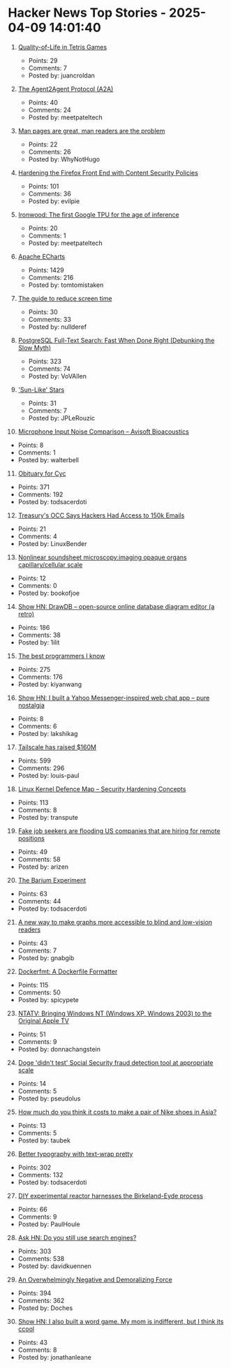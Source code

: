 # Hacker News Top Stories - 2025-04-09 14:01:40

1. [Quality-of-Life in Tetris Games](https://jcarlosroldan.com/post/355)
   - Points: 29
   - Comments: 7
   - Posted by: juancroldan

2. [The Agent2Agent Protocol (A2A)](https://developers.googleblog.com/en/a2a-a-new-era-of-agent-interoperability/)
   - Points: 40
   - Comments: 24
   - Posted by: meetpateltech

3. [Man pages are great, man readers are the problem](https://whynothugo.nl/journal/2025/04/09/man-pages-are-great-man-readers-are-the-problem/)
   - Points: 22
   - Comments: 26
   - Posted by: WhyNotHugo

4. [Hardening the Firefox Front End with Content Security Policies](https://attackanddefense.dev/2025/04/09/hardening-the-firefox-frontend-with-content-security-policies.html)
   - Points: 101
   - Comments: 36
   - Posted by: evilpie

5. [Ironwood: The first Google TPU for the age of inference](https://blog.google/products/google-cloud/ironwood-tpu-age-of-inference/)
   - Points: 20
   - Comments: 1
   - Posted by: meetpateltech

6. [Apache ECharts](https://echarts.apache.org/en/index.html)
   - Points: 1429
   - Comments: 216
   - Posted by: tomtomistaken

7. [The guide to reduce screen time](https://speedbumpapp.com/en/blog/how-to-reduce-screen-time/)
   - Points: 30
   - Comments: 33
   - Posted by: nullderef

8. [PostgreSQL Full-Text Search: Fast When Done Right (Debunking the Slow Myth)](https://blog.vectorchord.ai/postgresql-full-text-search-fast-when-done-right-debunking-the-slow-myth)
   - Points: 323
   - Comments: 74
   - Posted by: VoVAllen

9. ['Sun-Like' Stars](https://www.centauri-dreams.org/2025/04/08/on-sun-like-stars/)
   - Points: 31
   - Comments: 7
   - Posted by: JPLeRouzic

10. [Microphone Input Noise Comparison – Avisoft Bioacoustics](https://avisoft.com/recorder-tests/)
   - Points: 8
   - Comments: 1
   - Posted by: walterbell

11. [Obituary for Cyc](https://yuxi-liu-wired.github.io/essays/posts/cyc/)
   - Points: 371
   - Comments: 192
   - Posted by: todsacerdoti

12. [Treasury's OCC Says Hackers Had Access to 150k Emails](https://www.securityweek.com/treasurys-occ-says-hackers-had-access-to-150000-emails/)
   - Points: 21
   - Comments: 4
   - Posted by: LinuxBender

13. [Nonlinear soundsheet microscopy:imaging opaque organs capillary/cellular scale](https://www.science.org/doi/10.1126/science.ads1325)
   - Points: 12
   - Comments: 0
   - Posted by: bookofjoe

14. [Show HN: DrawDB – open-source online database diagram editor (a retro)](https://www.drawdb.app/)
   - Points: 186
   - Comments: 38
   - Posted by: 1ilit

15. [The best programmers I know](https://endler.dev/2025/best-programmers/)
   - Points: 275
   - Comments: 176
   - Posted by: kiyanwang

16. [Show HN: I built a Yahoo Messenger-inspired web chat app – pure nostalgia](https://buzzed.chat)
   - Points: 8
   - Comments: 6
   - Posted by: lakshikag

17. [Tailscale has raised $160M](https://tailscale.com/blog/series-c)
   - Points: 599
   - Comments: 296
   - Posted by: louis-paul

18. [Linux Kernel Defence Map – Security Hardening Concepts](https://github.com/a13xp0p0v/linux-kernel-defence-map)
   - Points: 113
   - Comments: 8
   - Posted by: transpute

19. [Fake job seekers are flooding US companies that are hiring for remote positions](https://www.cnbc.com/2025/04/08/fake-job-seekers-use-ai-to-interview-for-remote-jobs-tech-ceos-say.html)
   - Points: 49
   - Comments: 58
   - Posted by: arizen

20. [The Barium Experiment](https://tomscii.sig7.se/2025/04/The-Barium-Experiment)
   - Points: 63
   - Comments: 44
   - Posted by: todsacerdoti

21. [A new way to make graphs more accessible to blind and low-vision readers](https://news.mit.edu/2025/making-graphs-more-accessible-blind-low-vision-readers-0325)
   - Points: 43
   - Comments: 7
   - Posted by: gnabgib

22. [Dockerfmt: A Dockerfile Formatter](https://github.com/reteps/dockerfmt)
   - Points: 115
   - Comments: 50
   - Posted by: spicypete

23. [NTATV: Bringing Windows NT (Windows XP, Windows 2003) to the Original Apple TV](https://github.com/DistroHopper39B/NTATV)
   - Points: 51
   - Comments: 9
   - Posted by: donnachangstein

24. [Doge 'didn't test' Social Security fraud detection tool at appropriate scale](https://www.theregister.com/2025/04/09/social_security_website/)
   - Points: 14
   - Comments: 5
   - Posted by: pseudolus

25. [How much do you think it costs to make a pair of Nike shoes in Asia?](https://threadreaderapp.com/thread/1909741170953273353.html)
   - Points: 13
   - Comments: 5
   - Posted by: taubek

26. [Better typography with text-wrap pretty](https://webkit.org/blog/16547/better-typography-with-text-wrap-pretty/)
   - Points: 302
   - Comments: 132
   - Posted by: todsacerdoti

27. [DIY experimental reactor harnesses the Birkeland-Eyde process](https://blog.arduino.cc/2025/03/17/this-diy-experimental-reactor-harnesses-the-birkeland-eyde-process/)
   - Points: 66
   - Comments: 9
   - Posted by: PaulHoule

28. [Ask HN: Do you still use search engines?](undefined)
   - Points: 303
   - Comments: 538
   - Posted by: davidkuennen

29. [An Overwhelmingly Negative and Demoralizing Force](https://aftermath.site/ai-video-game-development-art-vibe-coding-midjourney)
   - Points: 394
   - Comments: 362
   - Posted by: Doches

30. [Show HN: I also built a word game. My mom is indifferent, but I think its ccool](https://playletterlinks.com/)
   - Points: 43
   - Comments: 8
   - Posted by: jonathanleane

